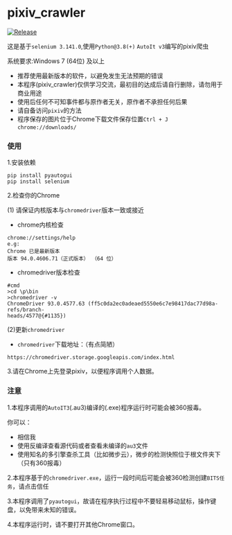 # pixiv_crawler
[![Release](https://github.com/zch9241/pixiv_crawler/workflows/Release/badge.svg)](https://github.com/zch9241/pixiv_crawler/actions?query=workflow%3ARelease)

这是基于`selenium 3.141.0`,使用`Python@3.8(+)` `AutoIt v3`编写的pixiv爬虫 

系统要求:Windows 7 (64位) 及以上

- 推荐使用最新版本的软件，以避免发生无法预期的错误 
- 本程序(pixiv_crawler)仅供学习交流，最初目的达成后请自行删除，请勿用于商业用途 
- 使用后任何不可知事件都与原作者无关，原作者不承担任何后果 
- 请自备访问`pixiv`的方法
- 程序保存的图片位于Chrome下载文件保存位置`Ctrl + J` `chrome://downloads/`

### 使用

1.安装依赖
```
pip install pyautogui
pip install selenium
```
2.检查你的Chrome

(1) 请保证内核版本与`chromedriver`版本一致或接近
- chrome内核检查
```
chrome://settings/help
e.g:
Chrome 已是最新版本
版本 94.0.4606.71（正式版本） （64 位）
```
- chromedriver版本检查
```
#cmd
>cd \p\bin
>chromedriver -v
ChromeDriver 93.0.4577.63 (ff5c0da2ec0adeaed5550e6c7e98417dac77d98a-refs/branch-
heads/4577@{#1135})
```

(2)更新`chromedriver`
- `chromedriver`下载地址：（有点简陋）
```
https://chromedriver.storage.googleapis.com/index.html
```

3.请在Chrome上先登录pixiv，以便程序调用个人数据。

### 注意
1.本程序调用的`AutoIT3`(.au3)编译的(.exe)程序运行时可能会被360报毒。

你可以：
- 相信我
- 使用反编译查看源代码或者查看未编译的`au3`文件
- 使用知名的多引擎查杀工具（比如微步云），微步的检测快照位于根文件夹下（只有360报毒）

2.本程序基于的`chromedriver.exe`，运行一段时间后可能会被360检测创建`BITS任务`，请点击信任

3.本程序调用了`pyautogui`，故请在程序执行过程中不要轻易移动鼠标，操作键盘，以免带来未知的错误。

4.本程序运行时，请不要打开其他Chrome窗口。
